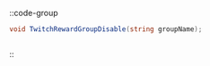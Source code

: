 ::code-group
  ```csharp [Method]
  void TwitchRewardGroupDisable(string groupName);
  ```
  ```csharp [Example]

  ```
::